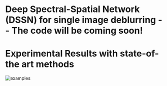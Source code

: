 # Deep Spectral-Spatial Network (DSSN) for single image deblurring -- The code will be coming soon!

# Experimental Results with state-of-the art methods
![examples](./examples/results.png)
